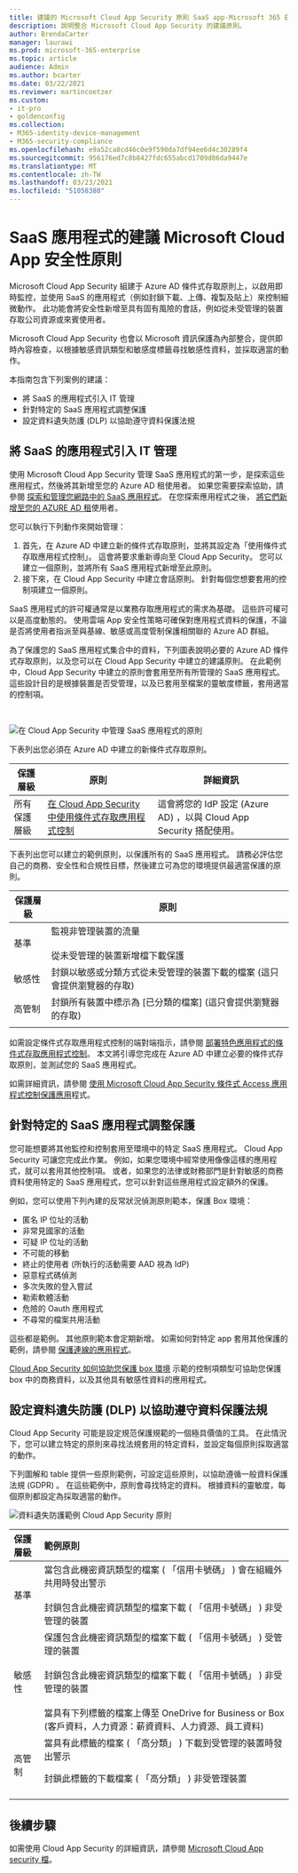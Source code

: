 ```yaml
---
title: 建議的 Microsoft Cloud App Security 原則 SaaS app-Microsoft 365 Enterprise |Microsoft 檔
description: 說明整合 Microsoft Cloud App Security 的建議原則。
author: BrendaCarter
manager: laurawi
ms.prod: microsoft-365-enterprise
ms.topic: article
audience: Admin
ms.author: bcarter
ms.date: 03/22/2021
ms.reviewer: martincoetzer
ms.custom:
- it-pro
- goldenconfig
ms.collection:
- M365-identity-device-management
- M365-security-compliance
ms.openlocfilehash: e9a52ca8cd46c0e9f590da7df94ee6d4c30289f4
ms.sourcegitcommit: 956176ed7c8b8427fdc655abcd1709d86da9447e
ms.translationtype: MT
ms.contentlocale: zh-TW
ms.lasthandoff: 03/23/2021
ms.locfileid: "51058380"
---
```

# <a name="recommended-microsoft-cloud-app-security-policies-for-saas-apps"></a>SaaS 應用程式的建議 Microsoft Cloud App 安全性原則
Microsoft Cloud App Security 組建于 Azure AD 條件式存取原則上，以啟用即時監控，並使用 SaaS 的應用程式（例如封鎖下載、上傳、複製及貼上）來控制細微動作。 此功能會將安全性新增至具有固有風險的會話，例如從未受管理的裝置存取公司資源或來賓使用者。 

Microsoft Cloud App Security 也會以 Microsoft 資訊保護為內部整合，提供即時內容檢查，以根據敏感資訊類型和敏感度標籤尋找敏感性資料，並採取適當的動作。 

本指南包含下列案例的建議：
- 將 SaaS 的應用程式引入 IT 管理
- 針對特定的 SaaS 應用程式調整保護
- 設定資料遺失防護 (DLP) 以協助遵守資料保護法規

## <a name="bring-saas-apps-into-it-management"></a>將 SaaS 的應用程式引入 IT 管理

使用 Microsoft Cloud App Security 管理 SaaS 應用程式的第一步，是探索這些應用程式，然後將其新增至您的 Azure AD 租使用者。 如果您需要探索協助，請參閱 [探索和管理您網路中的 SaaS 應用程式](https://docs.microsoft.com/cloud-app-security/tutorial-shadow-it)。 在您探索應用程式之後， [將它們新增至您的 AZURE AD 租](https://docs.microsoft.com/azure/active-directory/manage-apps/add-application-portal)使用者。  

您可以執行下列動作來開始管理：
1. 首先，在 Azure AD 中建立新的條件式存取原則，並將其設定為「使用條件式存取應用程式控制」。 這會將要求重新導向至 Cloud App Security。 您可以建立一個原則，並將所有 SaaS 應用程式新增至此原則。
1. 接下來，在 Cloud App Security 中建立會話原則。 針對每個您想要套用的控制項建立一個原則。 

SaaS 應用程式的許可權通常是以業務存取應用程式的需求為基礎。 這些許可權可以是高度動態的。 使用雲端 App 安全性策略可確保對應用程式資料的保護，不論是否將使用者指派至與基線、敏感或高度管制保護相關聯的 Azure AD 群組。

為了保護您的 SaaS 應用程式集合中的資料，下列圖表說明必要的 Azure AD 條件式存取原則，以及您可以在 Cloud App Security 中建立的建議原則。 在此範例中，Cloud App Security 中建立的原則會套用至所有所管理的 SaaS 應用程式。 這些設計目的是根據裝置是否受管理，以及已套用至檔案的靈敏度標籤，套用適當的控制項。 

<br>

![在 Cloud App Security 中管理 SaaS 應用程式的原則](../../media/microsoft-365-policies-configurations/mcas-manage-saas-apps-2.png)

下表列出您必須在 Azure AD 中建立的新條件式存取原則。

|保護層級|原則|詳細資訊|
|---|---|---|
|所有保護層級 | [在 Cloud App Security 中使用條件式存取應用程式控制](https://docs.microsoft.com/cloud-app-security/proxy-deployment-aad#configure-integration-with-azure-ad) |這會將您的 IdP 設定 (Azure AD) ，以與 Cloud App Security 搭配使用。 |

下表列出您可以建立的範例原則，以保護所有的 SaaS 應用程式。 請務必評估您自己的商務、安全性和合規性目標，然後建立可為您的環境提供最適當保護的原則。 

|保護層級|原則|
|---|---|
|基準 | 監視非管理裝置的流量<br><br>從未受管理的裝置新增檔下載保護 | 
|敏感性  | 封鎖以敏感或分類方式從未受管理的裝置下載的檔案 (這只會提供瀏覽器的存取)   | 
| 高管制 | 封鎖所有裝置中標示為 [已分類的檔案] (這只會提供瀏覽器的存取)   |   
|  |   |  

如需設定條件式存取應用程式控制的端對端指示，請參閱 [部署特色應用程式的條件式存取應用程式控制](https://docs.microsoft.com/cloud-app-security/proxy-deployment-aad)。 本文將引導您完成在 Azure AD 中建立必要的條件式存取原則，並測試您的 SaaS 應用程式。




如需詳細資訊，請參閱 [使用 Microsoft Cloud App Security 條件式 Access 應用程式控制保護應用](https://docs.microsoft.com/cloud-app-security/proxy-intro-aad)程式。 


## <a name="tune-protection-for-specific-saas-apps"></a>針對特定的 SaaS 應用程式調整保護
您可能想要將其他監控和控制套用至環境中的特定 SaaS 應用程式。 Cloud App Security 可讓您完成此作業。 例如，如果您環境中經常使用像像這樣的應用程式，就可以套用其他控制項。 或者，如果您的法律或財務部門是針對敏感的商務資料使用特定的 SaaS 應用程式，您可以針對這些應用程式設定額外的保護。 

例如，您可以使用下列內建的反常狀況偵測原則範本，保護 Box 環境：
- 匿名 IP 位址的活動
- 非常見國家的活動
- 可疑 IP 位址的活動
- 不可能的移動
- 終止的使用者 (所執行的活動需要 AAD 視為 IdP) 
- 惡意程式碼偵測
- 多次失敗的登入嘗試
- 勒索軟體活動
- 危險的 Oauth 應用程式
- 不尋常的檔案共用活動

這些都是範例。 其他原則範本會定期新增。 如需如何對特定 app 套用其他保護的範例，請參閱 [保護連線的應用程式](https://docs.microsoft.com/cloud-app-security/protect-connected-apps)。 

[Cloud App Security 如何協助您保護 box 環境](https://docs.microsoft.com/cloud-app-security/protect-box) 示範的控制項類型可協助您保護 box 中的商務資料，以及其他具有敏感性資料的應用程式。


## <a name="configure-data-loss-prevention-dlp-to-help-comply-with-data-protection-regulations"></a>設定資料遺失防護 (DLP) 以協助遵守資料保護法規

Cloud App Security 可能是設定規范保護規範的一個極具價值的工具。 在此情況下，您可以建立特定的原則來尋找法規套用的特定資料，並設定每個原則採取適當的動作。 

下列圖解和 table 提供一些原則範例，可設定這些原則，以協助遵循一般資料保護法規 (GDPR) 。 在這些範例中，原則會尋找特定的資料。 根據資料的靈敏度，每個原則都設定為採取適當的動作。 

![資料遺失防護範例 Cloud App Security 原則](../../media/microsoft-365-policies-configurations/mcas-dlp.png)

|保護層級|範例原則|
|:---------------|:-------|
| 基準 |當包含此機密資訊類型的檔案 ( 「信用卡號碼」 ) 會在組織外共用時發出警示 <br><br>封鎖包含此機密資訊類型的檔案下載 ( 「信用卡號碼」 ) 非受管理的裝置|
| 敏感性  | 保護包含此機密資訊類型的檔案下載 ( 「信用卡號碼」 ) 受管理的裝置 <br><br>封鎖包含此機密資訊類型的檔案下載 ( 「信用卡號碼」 ) 非受管理的裝置 <br><br>當具有下列標籤的檔案上傳至 OneDrive for Business or Box (客戶資料，人力資源：薪資資料、人力資源、員工資料) |
| 高管制 |當具有此標籤的檔案 ( 「高分類」 ) 下載到受管理的裝置時發出警示 <p>封鎖此標籤的下載檔案 ( 「高分類」 ) 非受管理裝置 |
| | |



## <a name="next-steps"></a>後續步驟

如需使用 Cloud App Security 的詳細資訊，請參閱 [Microsoft Cloud App security 檔](https://docs.microsoft.com//cloud-app-security/)。 